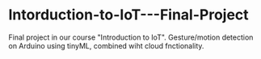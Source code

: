 # Intorduction-to-IoT---Final-Project
Final project in our course "Introduction to IoT". Gesture/motion detection on Arduino using tinyML, combined wiht cloud fnctionality.
